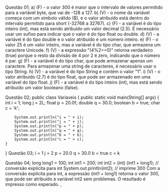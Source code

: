 Questão 01;
a) (F) - o valor 300 é maior que o intervalo de valores permitido para a variável byte, que vai de -128 a 127.
b) (V) - o nome da variável começa com um símbolo válido ($), e o valor atribuído está dentro do intervalo permitido para short (-32768 a 32767).
c) (F) - a variável é do tipo inteiro (int), mas está sendo atribuído um valor decimal (2.5). É necessário usar um sufixo para indicar que o valor é do tipo float ou double.
d) (V) - a variável é do tipo double e o valor atribuído é um número inteiro.
e) (F) - o valor 25 é um valor inteiro, mas a variável é do tipo char, que armazena um caractere Unicode.
f) (V) - a expressão "(4%2==0)" retorna verdadeiro (true) porque o resto da divisão de 4 por 2 é zero, indicando que o número é par.
g) (F) - a variável é do tipo char, que pode armazenar apenas um caractere. Para armazenar uma string de caracteres, é necessário usar o tipo String.
h) (V) - a variável é do tipo String e contém o valor "1".
i) (V) - o valor atribuído (2.7) é do tipo float, que pode ser armazenado em uma variável do tipo float.
j) (F) - a variável é do tipo inteiro (int), mas está sendo atribuído um valor booleano (false).

Questão 02;
public class Variaveis {
    public static void main(String[] args) {
        int i = 1;
        long j = 2L;
        float p = 20.0f;
        double q = 30.0;
        boolean b = true;
        char c = 'k';

        System.out.println("i = " + i);
        System.out.println("j = " + j);
        System.out.println("p = " + p);
        System.out.println("q = " + q);
        System.out.println("b = " + b);
        System.out.println("c = " + c);
    }
}
Questão 03;
i = 1
j = 2
p = 20.0
q = 30.0
b = true
c = k

Questão 04;
long long1 = 100;
int int1 = 200;
int int2 = (int) (int1 + long1); // conversão explícita para int
System.out.println(int2); // imprime 300
Com a conversão explícita para int, a expressão (int1 + long1) retorna o valor 300, que pode ser atribuído à variável int2 sem problemas. O resultado é impresso como esperado.
,